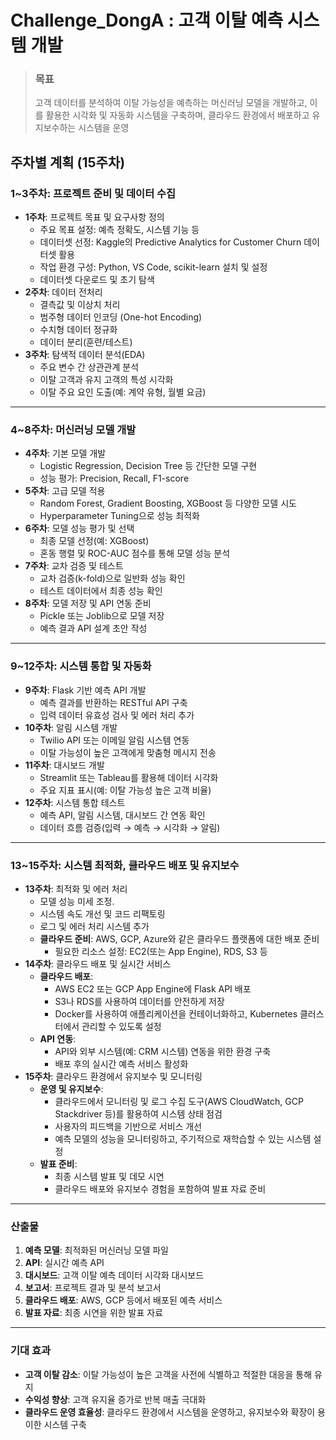 # Challenge_DongA : 고객 이탈 예측 시스템 개발
> ### **목표** <br>
> 고객 데이터를 분석하여 이탈 가능성을 예측하는 머신러닝 모델을 개발하고, 이를 활용한 시각화 및 자동화 시스템을 구축하며, 클라우드 환경에서 배포하고 유지보수하는 시스템을 운영

## 주차별 계획 (15주차)
### **1~3주차: 프로젝트 준비 및 데이터 수집**

- **1주차**: 프로젝트 목표 및 요구사항 정의
    - 주요 목표 설정: 예측 정확도, 시스템 기능 등
    - 데이터셋 선정: Kaggle의 Predictive Analytics for Customer Churn 데이터셋 활용
    - 작업 환경 구성: Python, VS Code, scikit-learn 설치 및 설정
    - 데이터셋 다운로드 및 초기 탐색
- **2주차**: 데이터 전처리
    - 결측값 및 이상치 처리
    - 범주형 데이터 인코딩 (One-hot Encoding)
    - 수치형 데이터 정규화
    - 데이터 분리(훈련/테스트)
- **3주차**: 탐색적 데이터 분석(EDA)
    - 주요 변수 간 상관관계 분석
    - 이탈 고객과 유지 고객의 특성 시각화
    - 이탈 주요 요인 도출(예: 계약 유형, 월별 요금)

---

### **4~8주차: 머신러닝 모델 개발**

- **4주차**: 기본 모델 개발
    - Logistic Regression, Decision Tree 등 간단한 모델 구현
    - 성능 평가: Precision, Recall, F1-score
- **5주차**: 고급 모델 적용
    - Random Forest, Gradient Boosting, XGBoost 등 다양한 모델 시도
    - Hyperparameter Tuning으로 성능 최적화
- **6주차**: 모델 성능 평가 및 선택
    - 최종 모델 선정(예: XGBoost)
    - 혼동 행렬 및 ROC-AUC 점수를 통해 모델 성능 분석
- **7주차**: 교차 검증 및 테스트
    - 교차 검증(k-fold)으로 일반화 성능 확인
    - 테스트 데이터에서 최종 성능 확인
- **8주차**: 모델 저장 및 API 연동 준비
    - Pickle 또는 Joblib으로 모델 저장
    - 예측 결과 API 설계 초안 작성

---

### **9~12주차: 시스템 통합 및 자동화**

- **9주차**: Flask 기반 예측 API 개발
    - 예측 결과를 반환하는 RESTful API 구축
    - 입력 데이터 유효성 검사 및 에러 처리 추가
- **10주차**: 알림 시스템 개발
    - Twilio API 또는 이메일 알림 시스템 연동
    - 이탈 가능성이 높은 고객에게 맞춤형 메시지 전송
- **11주차**: 대시보드 개발
    - Streamlit 또는 Tableau를 활용해 데이터 시각화
    - 주요 지표 표시(예: 이탈 가능성 높은 고객 비율)
- **12주차**: 시스템 통합 테스트
    - 예측 API, 알림 시스템, 대시보드 간 연동 확인
    - 데이터 흐름 검증(입력 → 예측 → 시각화 → 알림)

---

### **13~15주차: 시스템 최적화, 클라우드 배포 및 유지보수**

- **13주차**: 최적화 및 에러 처리
    - 모델 성능 미세 조정.
    - 시스템 속도 개선 및 코드 리팩토링
    - 로그 및 에러 처리 시스템 추가
    - **클라우드 준비**: AWS, GCP, Azure와 같은 클라우드 플랫폼에 대한 배포 준비
        - 필요한 리소스 설정: EC2(또는 App Engine), RDS, S3 등
- **14주차**: 클라우드 배포 및 실시간 서비스
    - **클라우드 배포**:
        - AWS EC2 또는 GCP App Engine에 Flask API 배포
        - S3나 RDS를 사용하여 데이터를 안전하게 저장
        - Docker를 사용하여 애플리케이션을 컨테이너화하고, Kubernetes 클러스터에서 관리할 수 있도록 설정
    - **API 연동**:
        - API와 외부 시스템(예: CRM 시스템) 연동을 위한 환경 구축
        - 배포 후의 실시간 예측 서비스 활성화
- **15주차**: 클라우드 환경에서 유지보수 및 모니터링
    - **운영 및 유지보수**:
        - 클라우드에서 모니터링 및 로그 수집 도구(AWS CloudWatch, GCP Stackdriver 등)를 활용하여 시스템 상태 점검
        - 사용자의 피드백을 기반으로 서비스 개선
        - 예측 모델의 성능을 모니터링하고, 주기적으로 재학습할 수 있는 시스템 설정
    - **발표 준비**:
        - 최종 시스템 발표 및 데모 시연
        - 클라우드 배포와 유지보수 경험을 포함하여 발표 자료 준비
          
---
  
### **산출물**

1. **예측 모델**: 최적화된 머신러닝 모델 파일
2. **API**: 실시간 예측 API
3. **대시보드**: 고객 이탈 예측 데이터 시각화 대시보드
4. **보고서**: 프로젝트 결과 및 분석 보고서
5. **클라우드 배포**: AWS, GCP 등에서 배포된 예측 서비스
6. **발표 자료**: 최종 시연을 위한 발표 자료

---

### **기대 효과**

- **고객 이탈 감소**: 이탈 가능성이 높은 고객을 사전에 식별하고 적절한 대응을 통해 유지
- **수익성 향상**: 고객 유지율 증가로 반복 매출 극대화
- **클라우드 운영 효율성**: 클라우드 환경에서 시스템을 운영하고, 유지보수와 확장이 용이한 시스템 구축
